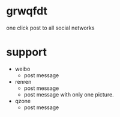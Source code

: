 grwqfdt
=======

one click post to all social networks

support
=======
* weibo
    * post message
* renren
    * post message
    * post message with only one picture.
* qzone
    * post message


